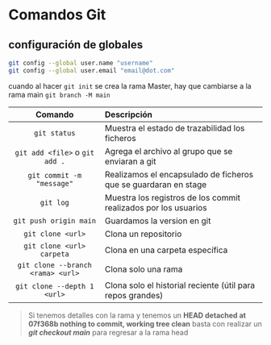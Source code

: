 # Comandos Git

## configuración de globales

```bash
git config --global user.name "username"
git config --global user.email "email@dot.com"
```

cuando al hacer `git init` se crea la rama Master, hay que cambiarse a la rama main
`git branch -M main`

|              Comando              | Descripción                                                     |
| :-------------------------------: | :-------------------------------------------------------------- |
|           `git status`            | Muestra el estado de trazabilidad los ficheros                  |
|  `git add <file>` o `git add .`   | Agrega el archivo al grupo que se enviaran a git                |
|     `git commit -m "message"`     | Realizamos el encapsulado de ficheros que se guardaran en stage |
|             `git log`             | Muestra los registros de los commit realizados por los usuarios |
|      `git push origin main`       | Guardamos la version en git                                     |
|         `git clone <url>`         | Clona un repositorio                                            |
|     `git clone <url> carpeta`     | Clona en una carpeta específica                                 |
| `git clone --branch <rama> <url>` | Clona solo una rama                                             |
|    `git clone --depth 1 <url>`    | Clona solo el historial reciente (útil para repos grandes)      |

> Si tenemos detalles con la rama y tenemos un
> **HEAD detached at 07f368b
> nothing to commit, working tree clean**
> basta con realizar un **_git checkout main_** para regresar a la rama head
